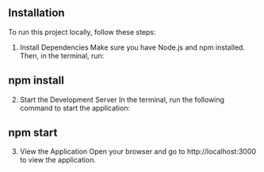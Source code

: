 ## Installation

To run this project locally, follow these steps:

1. Install Dependencies
Make sure you have Node.js and npm installed. Then, in the terminal, run:
 
 ## npm install

2. Start the Development Server
In the terminal, run the following command to start the application:

 ## npm start

3. View the Application
Open your browser and go to http://localhost:3000 to view the application.


